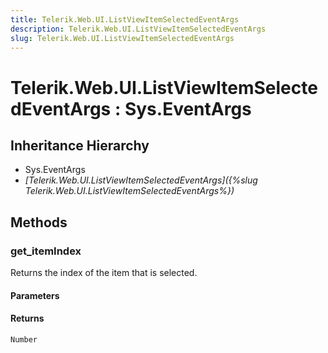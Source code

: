 ```yaml
---
title: Telerik.Web.UI.ListViewItemSelectedEventArgs
description: Telerik.Web.UI.ListViewItemSelectedEventArgs
slug: Telerik.Web.UI.ListViewItemSelectedEventArgs
---
```


# Telerik.Web.UI.ListViewItemSelectedEventArgs : Sys.EventArgs

## Inheritance Hierarchy

* Sys.EventArgs
* *[Telerik.Web.UI.ListViewItemSelectedEventArgs]({%slug Telerik.Web.UI.ListViewItemSelectedEventArgs%})*


## Methods

### get_itemIndex

Returns the index of the item that is selected.

#### Parameters

#### Returns

`Number`

